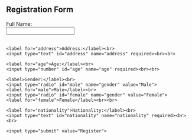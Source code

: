 <!DOCTYPE html>
<html lang="en">
<head>
  <meta charset="UTF-8">
  <meta name="viewport" content="width=device-width, initial-scale=1.0">
  <title>Registration Form</title>
</head>
<body>
  <h2>Registration Form</h2>
  <form>
    <label for="name">Full Name:</label><br>
    <input type="text" id="name" name="name" required><br><br>

    <label for="address">Address:</label><br>
    <input type="text" id="address" name="address" required><br><br>

    <label for="age">Age:</label><br>
    <input type="number" id="age" name="age" required><br><br>

    <label>Gender:</label><br>
    <input type="radio" id="male" name="gender" value="Male">
    <label for="male">Male</label><br>
    <input type="radio" id="female" name="gender" value="Female">
    <label for="female">Female</label><br><br>

    <label for="nationality">Nationality:</label><br>
    <input type="text" id="nationality" name="nationality" required><br><br>

    <input type="submit" value="Register">
  </form>
</body>
</html>


